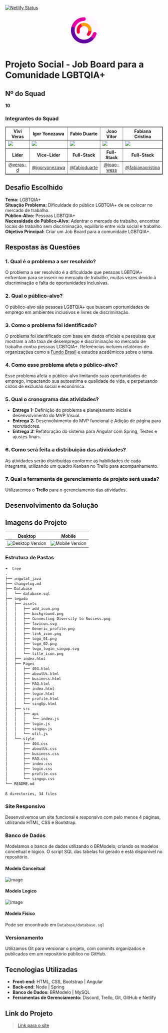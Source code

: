 [![Netlify Status](https://api.netlify.com/api/v1/badges/99abfbc8-033d-4fc0-8b64-f1264ee738a8/deploy-status)](https://app.netlify.com/sites/rainbow-talents/deploys)

<p align="center">
    <img src="./legado/assets/favicon.svg" alt="Globe Icon" width="100" height="100">
</p>

# Projeto Social - Job Board para a Comunidade LGBTQIA+

## Nº do Squad

**10**

### Integrantes do Squad

<table border="1" align="center">
    <tr>
        <th>Vivi Veras</th>
        <th>Igor Yonezawa</th>
        <th>Fabio Duarte</th>
        <th>Joao Vitor</th>
        <th>Fabiana Cristina</th>
    </tr>
    <tr>
        <td><img src="https://github.com/veras-d.png" width="120"></td>
        <td><img src="https://github.com/user-attachments/assets/d9b6eb93-c317-4dd3-9ad5-f7d71cc8cb97" width="120"></td>
        <td><img src="https://avatars.githubusercontent.com/u/124143933?v=4" width="120"></td>
        <td><img src="https://github.com/joao-wess.png" width="120"></td>
        <td><img src="https://github.com/user-attachments/assets/086fd3b2-0540-4f3e-83c5-7c395019d679" width="120"></td>
    </tr>
    <tr>
        <th>Lider</th>
        <th>Vice-Lider</th>
        <th>Full-Stack</th>
        <th>Full-Stack</th>
        <th>Full-Stack</th>
    </tr>
    <tr>
        <td align="center"><a href="https://linkpop.com/verasd">@veras-d</a></td>
        <td align="center"><a href="https://github.com/igoryonezawa">@igoryonezawa</a></td>
        <td align="center"><a href="https://github.com/fabioduarte">@fabioduarte</a></td>
        <td align="center"><a href="https://github.com/joao-wess">@joao-wess</a></td>
        <td align="center"><a href="https://github.com/fabianacristina">@fabianacristina</a></td>
    </tr>
</table>


## Desafio Escolhido

**Tema:** LGBTQIA+  
**Situação Problema:** Dificuldade do público LGBTQIA+ de se colocar no mercado de trabalho.  
**Público-Alvo:** Pessoas LGBTQIA+  
**Necessidade do Público-Alvo:** Adentrar o mercado de trabalho, encontrar locais de trabalho sem discriminação, equilíbrio entre vida social e trabalho.  
**Objetivo Principal:** Criar um Job Board para a comunidade LGBTQIA+.

## Respostas às Questões

### 1. Qual é o problema a ser resolvido?

O problema a ser resolvido é a dificuldade que pessoas LGBTQIA+ enfrentam para se inserir no mercado de trabalho, muitas vezes devido à discriminação e falta de oportunidades inclusivas.

### 2. Qual o público-alvo?

O público-alvo são pessoas LGBTQIA+ que buscam oportunidades de emprego em ambientes inclusivos e livres de discriminação.

### 3. Como o problema foi identificado?

O problema foi identificado com base em dados oficiais e pesquisas que mostram a alta taxa de desemprego e discriminação no mercado de trabalho contra pessoas LGBTQIA+. Referências incluem relatórios de organizações como a [Fundo Brasil](https://www.fundobrasil.org.br/blog/as-dificuldades-enfrentadas-pelas-pessoas-lgbtqia/) e estudos acadêmicos sobre o tema.

### 4. Como esse problema afeta o público-alvo?

Esse problema afeta o público-alvo limitando suas oportunidades de emprego, impactando sua autoestima e qualidade de vida, e perpetuando ciclos de exclusão social e econômica.

### 5. Qual o cronograma das atividades?

-   **Entrega 1:** Definição do problema e planejamento inicial e desenvolvimento do MVP Visual.
-   **Entrega 2:** Desenvolvimento do MVP funcional e Adição de página para recrutadores.
-   **Entrega 3:** Refatoração do sistema para Angular com Spring, Testes e ajustes finais.

### 6. Como será feita a distribuição das atividades?

As atividades serão distribuídas conforme as habilidades de cada integrante, utilizando um quadro Kanban no Trello para acompanhamento.

### 7. Qual a ferramenta de gerenciamento de projeto será usada?

Utilizaremos o **Trello** para o gerenciamento das atividades.

## Desenvolvimento da Solução

## Imagens do Projeto

<table>
    <thead>
        <tr>
            <th>Desktop</th>
            <th>Mobile</th>
        </tr>
    </thead>
    <tbody>
        <tr>
            <td><img src="https://github.com/user-attachments/assets/4cb4ec2c-fa7e-4b38-9d47-30e10f17c61d" alt="Desktop Version"></td>
            <td><img src="https://github.com/user-attachments/assets/f828606a-740b-4f87-86af-ee097d719148" alt="Mobile Version"></td>
        </tr>
    </tbody>
</table>

### Estrutura de Pastas

```
➜  tree
.
├── angulat_java
├── changelog.md
├── Database
│   └── database.sql
├── legado
│   ├── assets
│   │   ├── add_icon.png
│   │   ├── background.png
│   │   ├── Connecting Diversity to Success.png
│   │   ├── favicon.svg
│   │   ├── Generic_profile.png
│   │   ├── link_icon.png
│   │   ├── logo_01.png
│   │   ├── logo_02.png
│   │   ├── logo_login_singup.svg
│   │   └── title_icon.png
│   ├── index.html
│   ├── Pages
│   │   ├── 404.html
│   │   ├── aboutUs.html
│   │   ├── business.html
│   │   ├── FAQ.html
│   │   ├── index.html
│   │   ├── login.html
│   │   ├── profile.html
│   │   └── singUp.html
│   ├── src
│   │   ├── api
│   │   │   └── index.js
│   │   ├── login.js
│   │   ├── singup.js
│   │   └── util.js
│   └── style
│       ├── 404.css
│       ├── aboutUs.css
│       ├── business.css
│       ├── FAQ.css
│       ├── index.css
│       ├── login.css
│       ├── profile.css
│       └── singup.css
└── README.md

8 directories, 34 files
```

### Site Responsivo

Desenvolvemos um site funcional e responsivo com pelo menos 4 páginas, utilizando HTML, CSS e Bootstrap.

### Banco de Dados

Modelamos o banco de dados utilizando o BRModelo, criando os modelos conceitual e lógico. O script SQL das tabelas foi gerado e está disponível no repositório.

#### Modelo Conceitual

![image](https://github.com/user-attachments/assets/e70973bd-342a-4884-94d6-eab525318ffb)

#### Modelo Logico

![image](https://github.com/user-attachments/assets/6cc04b1d-3ce8-4984-92c8-5691b32e7fa5)

#### Modelo Físico

Pode ser encontrado em `Database/database.sql`

### Versionamento

Utilizamos Git para versionar o projeto, com commits organizados e publicados em um repositório público no GitHub.

## Tecnologias Utilizadas

-   **Front-end:** HTML, CSS, Bootstrap | Angular
-   **Back-end:** Node | Spring
-   **Banco de Dados:** BRModelo | MySQL
-   **Ferramentas de Gerenciamento:** Discord, Trello, Git, GitHub e Netlify


## Link do Projeto

> [Link para o site](https://rainbow-talents.netlify.app/)
